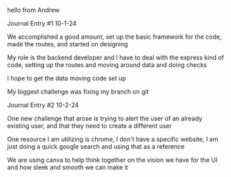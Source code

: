 hello from Andrew

Journal Entry #1 10-1-24

We accomplished a good amount, set up the basic framework for the code, made the routes, and started on designing

My role is the backend developer and I have to deal with the express kind of code, setting up the routes and moving around data and doing checks

I hope to get the data moving code set up

My biggest challenge was fixing my branch on git 

Journal Entry #2 10-2-24

One new challenge that arose is trying to alert the user of an already existing user, and that they need to create a different user

One resource I am utilizing is chrome, I don't have a specific website, I am just doing a quick google search and using that as a reference

We are using canva to help think together on the vision we have for the UI and how sleek and smooth we can make it